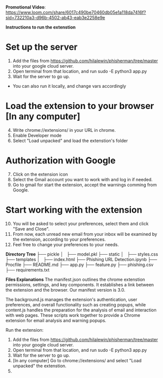 **Promotional Video**: 
https://www.loom.com/share/6017c490be70460db05e1a118da7416f?sid=732210a3-d96b-4502-ab43-eab3e2258e9e

**Instructions to run the extenstion**
# Set up the server
1. Add the files from https://github.com/hilalewin/phisherman/tree/master into your google cloud server.
2. Open terminal from that location, and run sudo -E python3 app.py
3. Wait for the server to go up.
* You can also run it locally, and change vars accordingly 

# Load the extension to your browser [In any computer]
4. Write chrome://extensions/ in your URL in chrome.
5. Enable Developer mode
6. Select "Load unpacked" and load the extenstion's folder
 
# Authorization with Google
7. Click on the extension icon
8. Select the Gmail account you want to work with and log in if needed.
9. Go to gmail for start the extension, accept the warnings comming from Google.

# Start working with the extension
10. You will be asked to select your preferences, select them and click "Save and Close".
11. From now, each unread new email from your inbox will be examined by the extension, according to your preferences.
12. Feel free to change your preferences to your needs.

**Directory Tree**
├── pickle
│   ├── model.pkl
├── static
│   ├── styles.css
├── templates
│   ├── index.html
├── Phishing URL Detection.ipynb
├── Procfile
├── README.md
├── app.py
├── feature.py
├── phishing.csv
├── requirements.txt



**Files Explanations**
The manifest.json outlines the chrome extenstion permissions, settings, and key components. It establishes a link between the extension and the browser. Our manifest version is 3.0.

The background.js manages the extension's authentication, user preferences, and overall functionality such as creating popups, while content.js handles the preparation for the analysis of email and interaction with web pages. These scripts work together to provide a Chrome extension for email analysis and warning popups.



Run the extension:
1. Add the files from https://github.com/hilalewin/phisherman/tree/master into your google cloud server.
2. Open terminal from that location, and run sudo -E python3 app.py
3. Wait for the server to go up.
4. [In any computer] Go to chrome://extensions/ and select "Load unpacked" the extenstion.
5. 